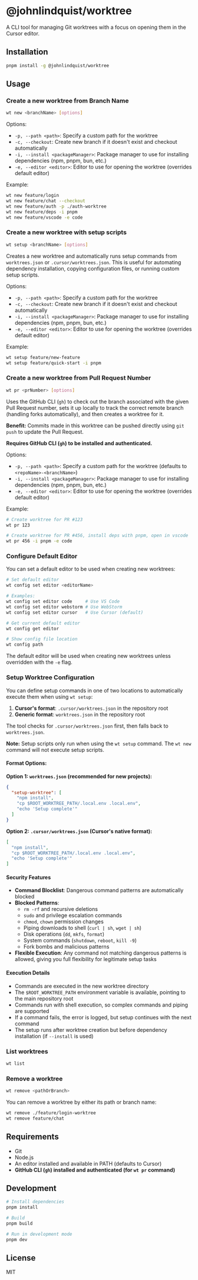 # @johnlindquist/worktree

A CLI tool for managing Git worktrees with a focus on opening them in the Cursor editor.

## Installation

```bash
pnpm install -g @johnlindquist/worktree
```

## Usage

### Create a new worktree from Branch Name

```bash
wt new <branchName> [options]
```
Options:
- `-p, --path <path>`: Specify a custom path for the worktree
- `-c, --checkout`: Create new branch if it doesn't exist and checkout automatically
- `-i, --install <packageManager>`: Package manager to use for installing dependencies (npm, pnpm, bun, etc.)
- `-e, --editor <editor>`: Editor to use for opening the worktree (overrides default editor)

Example:
```bash
wt new feature/login
wt new feature/chat --checkout
wt new feature/auth -p ./auth-worktree
wt new feature/deps -i pnpm
wt new feature/vscode -e code
```

### Create a new worktree with setup scripts

```bash
wt setup <branchName> [options]
```

Creates a new worktree and automatically runs setup commands from `worktrees.json` or `.cursor/worktrees.json`. This is useful for automating dependency installation, copying configuration files, or running custom setup scripts.

Options:
- `-p, --path <path>`: Specify a custom path for the worktree
- `-c, --checkout`: Create new branch if it doesn't exist and checkout automatically
- `-i, --install <packageManager>`: Package manager to use for installing dependencies (npm, pnpm, bun, etc.)
- `-e, --editor <editor>`: Editor to use for opening the worktree (overrides default editor)

Example:
```bash
wt setup feature/new-feature
wt setup feature/quick-start -i pnpm
```

### Create a new worktree from Pull Request Number

```bash
wt pr <prNumber> [options]
```
Uses the GitHub CLI (`gh`) to check out the branch associated with the given Pull Request number, sets it up locally to track the correct remote branch (handling forks automatically), and then creates a worktree for it.

**Benefit:** Commits made in this worktree can be pushed directly using `git push` to update the Pull Request.

**Requires GitHub CLI (`gh`) to be installed and authenticated.**

Options:
- `-p, --path <path>`: Specify a custom path for the worktree (defaults to `<repoName>-<branchName>`)
- `-i, --install <packageManager>`: Package manager to use for installing dependencies (npm, pnpm, bun, etc.)
- `-e, --editor <editor>`: Editor to use for opening the worktree (overrides default editor)

Example:
```bash
# Create worktree for PR #123
wt pr 123

# Create worktree for PR #456, install deps with pnpm, open in vscode
wt pr 456 -i pnpm -e code
```

### Configure Default Editor

You can set a default editor to be used when creating new worktrees:

```bash
# Set default editor
wt config set editor <editorName>

# Examples:
wt config set editor code     # Use VS Code
wt config set editor webstorm # Use WebStorm
wt config set editor cursor   # Use Cursor (default)

# Get current default editor
wt config get editor

# Show config file location
wt config path
```

The default editor will be used when creating new worktrees unless overridden with the `-e` flag.

### Setup Worktree Configuration

You can define setup commands in one of two locations to automatically execute them when using `wt setup`:

1. **Cursor's format**: `.cursor/worktrees.json` in the repository root
2. **Generic format**: `worktrees.json` in the repository root

The tool checks for `.cursor/worktrees.json` first, then falls back to `worktrees.json`.

**Note:** Setup scripts only run when using the `wt setup` command. The `wt new` command will not execute setup scripts.

#### Format Options:

**Option 1: `worktrees.json` (recommended for new projects):**
```json
{
  "setup-worktree": [
    "npm install",
    "cp $ROOT_WORKTREE_PATH/.local.env .local.env",
    "echo 'Setup complete'"
  ]
}
```

**Option 2: `.cursor/worktrees.json` (Cursor's native format):**
```json
[
  "npm install",
  "cp $ROOT_WORKTREE_PATH/.local.env .local.env",
  "echo 'Setup complete'"
]
```

#### Security Features

- **Command Blocklist**: Dangerous command patterns are automatically blocked
- **Blocked Patterns**: 
  - `rm -rf` and recursive deletions
  - `sudo` and privilege escalation commands
  - `chmod`, `chown` permission changes
  - Piping downloads to shell (`curl | sh`, `wget | sh`)
  - Disk operations (`dd`, `mkfs`, `format`)
  - System commands (`shutdown`, `reboot`, `kill -9`)
  - Fork bombs and malicious patterns
- **Flexible Execution**: Any command not matching dangerous patterns is allowed, giving you full flexibility for legitimate setup tasks

#### Execution Details

- Commands are executed in the new worktree directory
- The `$ROOT_WORKTREE_PATH` environment variable is available, pointing to the main repository root
- Commands run with shell execution, so complex commands and piping are supported
- If a command fails, the error is logged, but setup continues with the next command
- The setup runs after worktree creation but before dependency installation (if `--install` is used)

### List worktrees

```bash
wt list
```

### Remove a worktree

```bash
wt remove <pathOrBranch>
```

You can remove a worktree by either its path or branch name:
```bash
wt remove ./feature/login-worktree
wt remove feature/chat
```

## Requirements

- Git
- Node.js
- An editor installed and available in PATH (defaults to Cursor)
- **GitHub CLI (`gh`) installed and authenticated (for `wt pr` command)**

## Development

```bash
# Install dependencies
pnpm install

# Build
pnpm build

# Run in development mode
pnpm dev
```

## License

MIT 